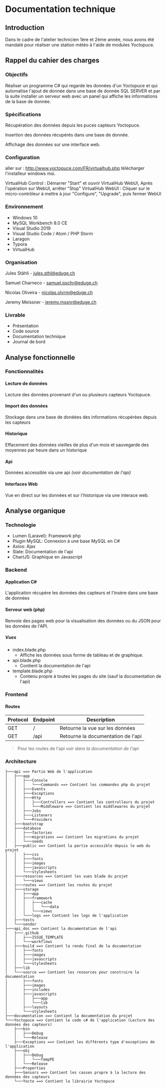 # Documentation technique

## Introduction

Dans le cadre de l'atelier technicien 1ère et 2ème année, nous avons été mandaté pour réaliser une station météo à l'aide de modules Yoctopuce.

## Rappel du cahier des charges

### Objectifs

Réaliser un programme C# qui regarde les données d'un Yoctopuce et qui automatise l'ajout de donnée dans une base de donnée SQL SERVER et par la suite installer un serveur web avec un panel qui affiche les informations de la base de donnée.

### Spécifications

Récupération des données depuis les puces capteurs Yoctopuce.

Insertion des données récupérés dans une base de donnée.

Affichage des données sur une interface web.

### Configuration

aller sur : http://www.yoctopuce.com/FR/virtualhub.php
télécharger l'installeur windows msi.

VirtualHub Control : Démarrer "Start" et ouvrir VirtualHub WebUI, Après l'opération sur WebUI, arrêter "Stop"
VirtualHub WebUI : Cliquer sur le micro-contrôleur à mettre à jour "Configure",  "Upgrade", puis fermer WebUI

### Environnement

* Windows 10
* MySQL Workbench 8.0 CE
* Visual Studio 2019
* Visual Studio Code / Atom / PHP Storm
* Laragon
* Typora
* VirtualHub

### Organisation

Jules Stähli - jules.sthl@eduge.ch

Samuel Charneco - samuel.pschr@eduge.ch

Nicolas Oliveira - nicolas.olvrm@eduge.ch	

Jeremy Meissner - jeremy.mssnr@eduge.ch

### Livrable

* Présentation
* Code source
* Documentation technique
* Journal de bord

## Analyse fonctionnelle

### Fonctionnalités

#### Lecture de données

Lecture des données provenant d'un ou plusieurs capteurs Yoctopuce.

#### Import des données

Stockage dans une base de donéées des informations récupérées depuis les capteurs

#### Historique

Effacement des données vieilles de plus d'un mois et sauvegarde des moyennes par heure dans un historique

#### Api

Données accessible via une api _(voir documentation de l'api)_

#### Interfaces Web

Vue en direct sur les données et sur l'historique via une interace web.

## Analyse organique

### Technologie

* Lumen (Laravel): Framework php
* Plugin MySQL: Connexion à une base MySQL en C#
* Axios: Ajax
* Slate: Documentation de  l'api
* ChartJS: Graphique en Javascript

### Backend

#### Application C#

L'application récupère les données des capteurs et l'insère dans une base de données

#### Serveur web (php)

Renvoie des pages web pour la visualisation des données ou du JSON pour les données de l'API.

##### Vues

* index.blade.php
  * Affiche les données sous forme de tableau et de graphique.
* api.blade.php
  * Contient la documentation de l'api
* template.blade.php
  * Contenu propre à toutes les pages du site (sauf la documentation de l'api)

### Frontend

#### Routes

|Protocol|Endpoint|Description|
|---|---|---|
| GET | / | Retourne la vue sur les données |
| GET | /api | Retourne la documentation de l'api |

> Pour les routes de l'api _voir dans la documentation de l'api_

### Architecture
```
├───api ==> Partie Web de l'application
│   ├───app
│   │   ├───Console
│   │   │   └───Commands ==> Contient les commandes php du projet
│   │   ├───Events
│   │   ├───Exceptions
│   │   ├───Http
│   │   │   ├───Controllers ==> Contient les controlleurs du projet
│   │   │   └───Middleware ==> Contient les middlewares du projet
│   │   ├───Jobs
│   │   ├───Listeners
│   │   └───Providers
│   ├───bootstrap
│   ├───database
│   │   ├───factories
│   │   ├───migrations ==> Contient les migrations du projet
│   │   └───seeds
│   ├───public ==> Contient la partie accessible depuis le web du projet
│   │   ├───css
│   │   ├───fonts
│   │   ├───images
│   │   ├───javascripts
│   │   └───stylesheets
│   ├───resources ==> Contient les vues blade du projet
│   │   └───views
│   ├───routes ==> Contient les routes du projet
│   ├───storage
│   │   ├───app
│   │   ├───framework
│   │   │   ├───cache
│   │   │   │   └───data
│   │   │   └───views
│   │   └───logs ==> Contient les logs de l'application
│   ├───tests
│   └───vendor
├───api_doc ==> Contient la documentation de l'api
│   ├───.github
│   │   ├───ISSUE_TEMPLATE
│   │   └───workflows
│   ├───build ==> Contient la rendu final de la documentation
│   │   ├───fonts
│   │   ├───images
│   │   ├───javascripts
│   │   └───stylesheets
│   ├───lib
│   └───source ==> Contient les resources pour construire la documentation
│       ├───fonts
│       ├───images
│       ├───includes
│       ├───javascripts
│       │   ├───app
│       │   └───lib
│       ├───layouts
│       └───stylesheets
├───documentation ==> Contient la documentation du projet
└───Yoctopuce ==> Contient le code c# de l'application (Lecture des données des capteurs)
    ├───bin
    │   ├───Debug
    │   └───Release
    ├───Exceptions ==> Contient les différents type d'exceptions de l'application
    ├───obj
    │   ├───Debug
    │   │   └───TempPE
    │   └───Release
    ├───Properties
    ├───Sensors ==> Contient les casses propre à la lecture des données des capteurs
    └───Yocto ==> Contient la librairie Yoctopuce
```

